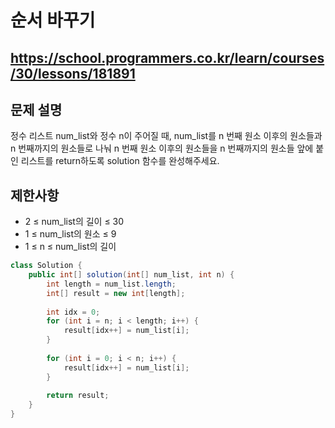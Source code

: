 # 순서 바꾸기
https://school.programmers.co.kr/learn/courses/30/lessons/181891
---
## 문제 설명
정수 리스트 num_list와 정수 n이 주어질 때, num_list를 n 번째 원소 이후의 원소들과 n 번째까지의 원소들로 나눠 n 번째 원소 이후의 원소들을 n 번째까지의 원소들 앞에 붙인 리스트를 return하도록 solution 함수를 완성해주세요.

## 제한사항
+ 2 ≤ num_list의 길이 ≤ 30
+ 1 ≤ num_list의 원소 ≤ 9
+ 1 ≤ n ≤ num_list의 길이
```java
class Solution {
    public int[] solution(int[] num_list, int n) {
        int length = num_list.length;
        int[] result = new int[length];
        
        int idx = 0;
        for (int i = n; i < length; i++) {
            result[idx++] = num_list[i];
        }
        
        for (int i = 0; i < n; i++) {
            result[idx++] = num_list[i];
        }
        
        return result;
    }
}
```
